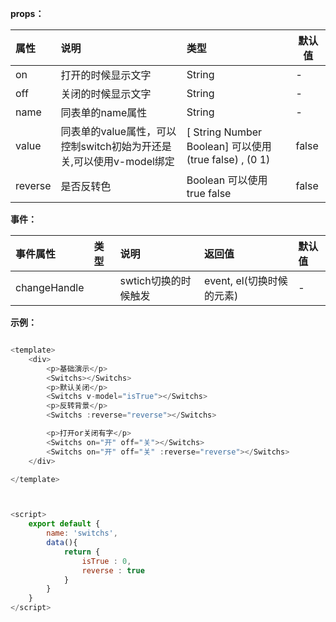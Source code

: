 











**props：**

|属性|说明|类型|默认值|
|:----    |:---|:----- |-----   |
|on |打开的时候显示文字  |String |-   |
|off |关闭的时候显示文字  |String | -    |
|name |同表单的name属性  |String |-   |
|value | 同表单的value属性，可以控制switch初始为开还是关,可以使用v-model绑定  | [ String Number Boolean] 可以使用 (true false) , (0 1) | false  |
|reverse | 是否反转色 | Boolean 可以使用 true false | false  |


**事件：**

|事件属性|类型|说明|返回值|默认值|
|:---- |:----    |:---           |:----- |:---   |
|changeHandle  |   |swtich切换的时候触发  |    event, el(切换时候的元素)  | - |


**示例：**

```javascript

<template>
    <div>
        <p>基础演示</p>
        <Switchs></Switchs>
        <p>默认关闭</p>
        <Switchs v-model="isTrue"></Switchs>
        <p>反转背景</p>
        <Switchs :reverse="reverse"></Switchs>

        <p>打开or关闭有字</p>
        <Switchs on="开" off="关"></Switchs>
        <Switchs on="开" off="关" :reverse="reverse"></Switchs>
    </div>

</template>



<script>
    export default {
        name: 'switchs',
        data(){
            return {
                isTrue : 0,
                reverse : true
            }
        }
    }
</script>





    
```

